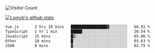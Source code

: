 ![Visitor Count](https://profile-counter.glitch.me/Lpmvb/count.svg)

[![Lpmvb's github stats](https://github-readme-stats.vercel.app/api?username=lpmvb&show_icons=true&title_color=fff&icon_color=79ff97&text_color=9f9f9f&bg_color=151515)](https://github.com/anuraghazra/github-readme-stats)

<!--
Here are some ideas to get you started:

- 🔭 I’m currently working on ...
- 🌱 I’m currently learning ...
- 👯 I’m looking to collaborate on ...
- 🤔 I’m looking for help with ...
- 💬 Ask me about ...
- 📫 How to reach me: ...
- 😄 Pronouns: ...
- ⚡ Fun fact: ...
-->

<!--START_SECTION:waka-->

```txt
Vue.js       3 hrs 18 mins   ████████████████▓░░░░░░░░   66.91 %
TypeScript   1 hr 1 min      █████░░░░░░░░░░░░░░░░░░░░   20.54 %
JavaScript   15 mins         █▒░░░░░░░░░░░░░░░░░░░░░░░   05.06 %
Other        10 mins         █░░░░░░░░░░░░░░░░░░░░░░░░   03.63 %
JSON         8 mins          ▓░░░░░░░░░░░░░░░░░░░░░░░░   02.75 %
```

<!--END_SECTION:waka-->
